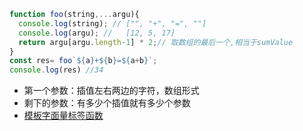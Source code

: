```javascript
function foo(string,...argu){
  console.log(string); // ["", "+", "=", ""]
  console.log(argu); //   [12, 5, 17]
  return argu[argu.length-1] * 2;// 取数组的最后一个,相当于sumValue
}
const res= foo`${a}+${b}=${a+b}`;
console.log(res) //34
```

* 第一个参数：插值左右两边的字符，数组形式
* 剩下的参数：有多少个插值就有多少个参数
* [模板字面量标签函数](https://zhuanlan.zhihu.com/p/337211208)